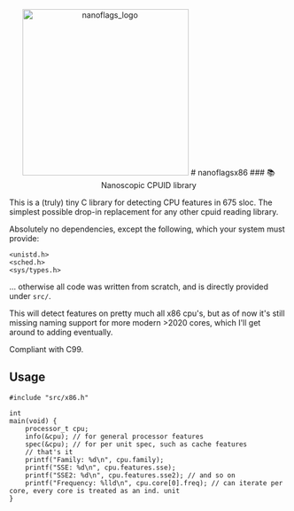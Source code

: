 <div align="center">
  <img src="https://github.com/user-attachments/assets/2ca04cf2-ea54-4e36-a8b4-ea6ee533693b" alt="nanoflags_logo" width="300"/>
# nanoflagsx86
### 📚 Nanoscopic CPUID library
</div>


This is a (truly) tiny C library for detecting CPU features in 675 sloc.
The simplest possible drop-in replacement for any other cpuid reading library.

Absolutely no dependencies, except the following, which your system must provide:
```
<unistd.h>
<sched.h>
<sys/types.h>
```


... otherwise all code was written from scratch, and is directly provided under `src/`. 


This will detect features on pretty much all x86 cpu's, but as of now it's still missing naming support for more modern >2020 cores, which I'll get around to adding eventually.


Compliant with C99. 



## Usage
```
#include "src/x86.h"

int
main(void) {
    processor_t cpu;
    info(&cpu); // for general processor features
    spec(&cpu); // for per unit spec, such as cache features
    // that's it
    printf("Family: %d\n", cpu.family);
    printf("SSE: %d\n", cpu.features.sse);
    printf("SSE2: %d\n", cpu.features.sse2); // and so on
    printf("Frequency: %lld\n", cpu.core[0].freq); // can iterate per core, every core is treated as an ind. unit
}
```
